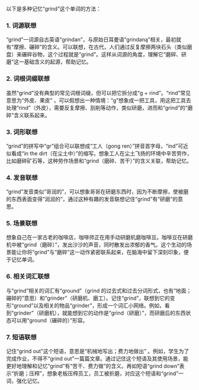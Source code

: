 以下是多种记忆“grind”这个单词的方法：

### 1. 词源联想
“grind”一词源自古英语“grindan”，与原始日耳曼语“grindaną”相关，最初就有“摩擦、碾碎”的含义。可以联想，在古代，人们通过反复摩擦两块石头（类似磨盘）来碾碎谷物，这个过程就是“grind”。这样从词源的角度，理解它“磨碎、研磨”这一基础含义的起源，帮助记忆。

### 2. 词根词缀联想
虽然“grind”没有典型的常见词根词缀，但可以把它拆分成“g + rind”。“rind”常见意思为“外皮、果皮” ，可以假想出一种情境：“g”想象成一把工具，用这把工具去处理“rind”（外皮），需要反复摩擦、刮削等动作，类似研磨，进而和“grind”的“磨碎”含义联系起来。 

### 3. 词形联想
“grind”的拼写中“gr”组合可以联想成“工人（gong ren）”拼音首字母，“ind”可近似看成“in the dirt（在尘土中）”的缩写。想象工人在尘土飞扬的环境中辛苦劳作，比如磨碎矿石等，这种劳作场景和“grind（磨碎、苦干）”的含义关联，帮助记忆。

### 4. 发音联想
“grind”发音类似“哥润的”，可以想象哥哥在研磨东西时，因为不断摩擦，使被磨的东西表面变得“润润的”，通过这种有趣的发音联想记住“grind”有“研磨”的意思。

### 5. 场景联想
想象自己在一家古老的咖啡店，咖啡师正在用手动研磨机磨咖啡豆。咖啡豆在研磨机中被“grind（磨碎）”，发出沙沙的声音，同时散发出浓郁的香气。这个生动的场景能让你将“grind”与“磨碎”这一动作紧密联系起来，在脑海中留下深刻印象，便于记忆单词。

### 6. 相关词汇联想
与“grind”相关的词汇有“ground”（grind 的过去式和过去分词形式，也有“地面；碾碎的”意思）和“grinder”（研磨机、磨工）。记住“grind”，联想到它的变形“ground”以及相关的物品“grinder”，形成一个词汇小网络。例如，看到“grinder”（研磨机），就能想到它的动作是“grind（研磨）”，而研磨后的东西状态可以用“ground（碾碎的）”形容。 

### 7. 短语联想
记住“grind out”这个短语，意思是“机械地写出；费力地做出” 。例如，学生为了完成作业，不得不“grind out”一篇篇文章。通过记住这个短语及其使用场景，能更好地理解和记忆“grind”有“苦干、费力做”的含义。再如短语“grind down”表示“折磨；压榨”，想象老板压榨员工，员工被折磨，对应这个短语和“grind”一词，强化记忆。 
